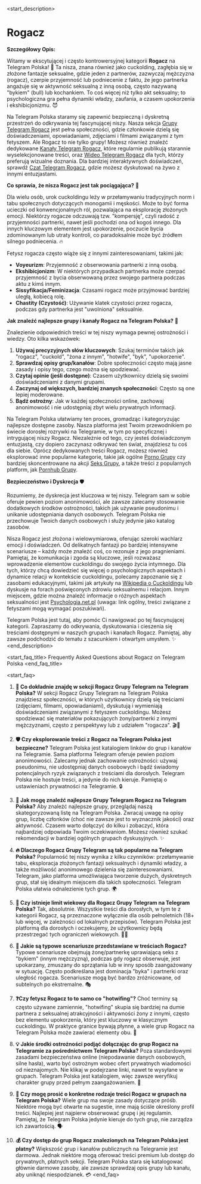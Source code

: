 <start_description>
# Rogacz

**Szczegółowy Opis:**

Witamy w ekscytującej i często kontrowersyjnej kategorii **Rogacz** na Telegram Polska! 🔞 Ta nisza, znana również jako cuckolding, zagłębia się w złożone fantazje seksualne, gdzie jeden z partnerów, zazwyczaj mężczyzna (rogacz), czerpie przyjemność lub podniecenie z faktu, że jego partnerka angażuje się w aktywność seksualną z inną osobą, często nazywaną "bykiem" (bull) lub kochankiem. To coś więcej niż tylko akt seksualny; to psychologiczna gra pełna dynamiki władzy, zaufania, a czasem upokorzenia i ekshibicjonizmu. 😈

Na Telegram Polska staramy się zapewnić bezpieczną i dyskretną przestrzeń do odkrywania tej fascynującej niszy. Nasza sekcja [Grupy Telegram Rogacz](/grupy/rogacz/) jest pełna społeczności, gdzie członkowie dzielą się doświadczeniami, opowiadaniami, zdjęciami i filmami związanymi z tym fetyszem. Ale Rogacz to nie tylko grupy! Możesz również znaleźć dedykowane [Kanały Telegram Rogacz](/kanaly/rogacz/), które regularnie publikują starannie wyselekcjonowane treści, oraz [Wideo Telegram Rogacz](/wideo/rogacz/) dla tych, którzy preferują wizualne doznania. Dla bardziej interaktywnych doświadczeń, sprawdź [Czat Telegram Rogacz](/czat/rogacz/), gdzie możesz dyskutować na żywo z innymi entuzjastami.

**Co sprawia, że nisza Rogacz jest tak pociągająca?** 🤔

Dla wielu osób, urok cuckoldingu leży w przełamywaniu tradycyjnych norm i tabu społecznych dotyczących monogamii i męskości. Może to być forma ucieczki od konwencjonalnych ról, pozwalająca na eksplorację złożonych emocji. Niektórzy rogacze odczuwają tzw. "kompersję", czyli radość z przyjemności partnerki, nawet jeśli pochodzi ona od kogoś innego. Dla innych kluczowym elementem jest upokorzenie, poczucie bycia zdominowanym lub utraty kontroli, co paradoksalnie może być źródłem silnego podniecenia. 🔥

Fetysz rogacza często wiąże się z innymi zainteresowaniami, takimi jak:
*   **Voyeurizm**: Przyjemność z obserwowania partnerki z inną osobą.
*   **Ekshibicjonizm**: W niektórych przypadkach partnerka może czerpać przyjemność z bycia obserwowaną przez swojego partnera podczas aktu z kimś innym.
*   **Sissyfikacja/Feminizacja**: Czasami rogacz może przyjmować bardziej uległą, kobiecą rolę.
*   **Chastity (Czystość)**: Używanie klatek czystości przez rogacza, podczas gdy partnerka jest "uwolniona" seksualnie.

**Jak znaleźć najlepsze grupy i kanały Rogacz na Telegram Polska?** 🚀

Znalezienie odpowiednich treści w tej niszy wymaga pewnej ostrożności i wiedzy. Oto kilka wskazówek:
1.  **Używaj precyzyjnych słów kluczowych**: Szukaj terminów takich jak "rogacz", "cuckold", "żona z innym", "hotwife", "byk", "upokorzenie".
2.  **Sprawdzaj opisy grup/kanałów**: Dobre społeczności często mają jasne zasady i opisy tego, czego można się spodziewać.
3.  **Czytaj opinie (jeśli dostępne)**: Czasem użytkownicy dzielą się swoimi doświadczeniami z danymi grupami.
4.  **Zaczynaj od większych, bardziej znanych społeczności**: Często są one lepiej moderowane.
5.  **Bądź ostrożny**: Jak w każdej społeczności online, zachowaj anonimowość i nie udostępniaj zbyt wielu prywatnych informacji.

Na Telegram Polska ułatwiamy ten proces, gromadząc i kategoryzując najlepsze dostępne zasoby. Nasza platforma jest Twoim przewodnikiem po świecie dorosłej rozrywki na Telegramie, w tym po specyficznej i intrygującej niszy Rogacz. Niezależnie od tego, czy jesteś doświadczonym entuzjastą, czy dopiero zaczynasz odkrywać ten świat, znajdziesz tu coś dla siebie. Oprócz dedykowanych treści Rogacz, możesz również eksplorować inne popularne kategorie, takie jak ogólne [Porno Grupy](/grupy/porno/) czy bardziej skoncentrowane na akcji [Seks Grupy](/grupy/seks/), a także treści z popularnych platform, jak [Pornhub Grupy](/grupy/pornhub/).

**Bezpieczeństwo i Dyskrecja** 🛡️

Rozumiemy, że dyskrecja jest kluczowa w tej niszy. Telegram sam w sobie oferuje pewien poziom anonimowości, ale zawsze zalecamy stosowanie dodatkowych środków ostrożności, takich jak używanie pseudonimu i unikanie udostępniania danych osobowych. Telegram Polska nie przechowuje Twoich danych osobowych i służy jedynie jako katalog zasobów.

Nisza Rogacz jest złożona i wielowymiarowa, oferując szeroki wachlarz emocji i doświadczeń. Od delikatnych fantazji po bardziej intensywne scenariusze – każdy może znaleźć coś, co rezonuje z jego pragnieniami. Pamiętaj, że komunikacja i zgoda są kluczowe, jeśli rozważasz wprowadzenie elementów cuckoldingu do swojego życia intymnego. Dla tych, którzy chcą dowiedzieć się więcej o psychologicznych aspektach i dynamice relacji w kontekście cuckoldingu, polecamy zapoznanie się z zasobami edukacyjnymi, takimi jak artykuły na [Wikipedia o Cuckoldingu](https://pl.wikipedia.org/wiki/Cuckold) lub dyskusje na forach poświęconych zdrowiu seksualnemu i relacjom. Innym miejscem, gdzie można znaleźć informacje o różnych aspektach seksualności jest [Psychologia.net.pl](https://psychologia.net.pl/) (uwaga: link ogólny, treści związane z fetyszami mogą wymagać poszukiwań).

Telegram Polska jest tutaj, aby pomóc Ci nawigować po tej fascynującej kategorii. Zapraszamy do odkrywania, dyskutowania i cieszenia się treściami dostępnymi w naszych grupach i kanałach Rogacz. Pamiętaj, aby zawsze podchodzić do tematu z szacunkiem i otwartym umysłem. ✨
<end_description>

<start_faq_title>
Frequently Asked Questions about Rogacz on Telegram Polska
<end_faq_title>

<start_faq>
1. **🤔 Co dokładnie znajdę w sekcji Rogacz Grupy Telegram na Telegram Polska?**
W sekcji Rogacz Grupy Telegram na Telegram Polska znajdziesz społeczności, w których użytkownicy dzielą się treściami (zdjęciami, filmami, opowiadaniami), dyskutują i wymieniają doświadczeniami związanymi z fetyszem cuckoldingu. Możesz spodziewać się materiałów pokazujących żony/partnerki z innymi mężczyznami, często z perspektywy lub z udziałem "rogacza". 🎬👀

2. **🛡️ Czy eksplorowanie treści z Rogacz na Telegram Polska jest bezpieczne?**
Telegram Polska jest katalogiem linków do grup i kanałów na Telegramie. Sama platforma Telegram oferuje pewien poziom anonimowości. Zalecamy jednak zachowanie ostrożności: używaj pseudonimu, nie udostępniaj danych osobowych i bądź świadomy potencjalnych ryzyk związanych z treściami dla dorosłych. Telegram Polska nie hostuje treści, a jedynie do nich kieruje. Pamiętaj o ustawieniach prywatności na Telegramie. 🔒

3. **🚀 Jak mogę znaleźć najlepsze Grupy Telegram Rogacz na Telegram Polska?**
Aby znaleźć najlepsze grupy, przeglądaj naszą skategoryzowaną listę na Telegram Polska. Zwracaj uwagę na opisy grup, liczbę członków (choć nie zawsze jest to wyznacznik jakości) oraz aktywność. Czasem warto dołączyć do kilku i zobaczyć, która najbardziej odpowiada Twoim oczekiwaniom. Możesz również szukać rekomendacji w bardziej ogólnych grupach dyskusyjnych. ✨

4. **🔥 Dlaczego Rogacz Grupy Telegram są tak popularne na Telegram Polska?**
Popularność tej niszy wynika z kilku czynników: przełamywanie tabu, eksploracja złożonych fantazji seksualnych i dynamiki władzy, a także możliwość anonimowego dzielenia się zainteresowaniami. Telegram, jako platforma umożliwiająca tworzenie dużych, dyskretnych grup, stał się idealnym miejscem dla takich społeczności. Telegram Polska ułatwia odnalezienie tych grup. 🌍

5. **🔞 Czy istnieje limit wiekowy dla Rogacz Grupy Telegram na Telegram Polska?**
Tak, absolutnie. Wszystkie treści dla dorosłych, w tym te z kategorii Rogacz, są przeznaczone wyłącznie dla osób pełnoletnich (18+ lub więcej, w zależności od lokalnych przepisów). Telegram Polska jest platformą dla dorosłych i oczekujemy, że użytkownicy będą przestrzegać tych ograniczeń wiekowych. 👶🚫

6. **💬 Jakie są typowe scenariusze przedstawiane w treściach Rogacz?**
Typowe scenariusze obejmują żonę/partnerkę uprawiającą seks z "bykiem" (innym mężczyzną), podczas gdy rogacz obserwuje, jest upokarzany, zmuszany do sprzątania lub w inny sposób zaangażowany w sytuację. Często podkreślana jest dominacja "byka" i partnerki oraz uległość rogacza. Scenariusze mogą być bardzo zróżnicowane, od subtelnych po ekstremalne. 🎭

7. **❓Czy fetysz Rogacz to to samo co "hotwifing"?**
Choć terminy są często używane zamiennie, "hotwifing" skupia się bardziej na dumie partnera z seksualnej atrakcyjności i aktywności żony z innymi, często bez elementu upokorzenia, który jest kluczowy w klasycznym cuckoldingu. W praktyce granice bywają płynne, a wiele grup Rogacz na Telegram Polska może zawierać elementy obu. 🧐

8. **💡 Jakie środki ostrożności podjąć dołączając do grup Rogacz na Telegramie za pośrednictwem Telegram Polska?**
Poza standardowymi zasadami bezpieczeństwa online (niepodawanie danych osobowych, silne hasła), warto być ostrożnym wobec ofert prywatnych wiadomości od nieznajomych. Nie klikaj w podejrzane linki, nawet te wysyłane w grupach. Telegram Polska jest katalogiem, więc zawsze weryfikuj charakter grupy przed pełnym zaangażowaniem. 🚦

9. **🔄 Czy mogę prosić o konkretne rodzaje treści Rogacz w grupach na Telegram Polska?**
Wiele grup ma swoje zasady dotyczące próśb. Niektóre mogą być otwarte na sugestie, inne mają ściśle określony profil treści. Najlepiej jest najpierw obserwować grupę i jej regulamin. Pamiętaj, że Telegram Polska jedynie kieruje do tych grup, nie zarządza ich zawartością. 🗣️

10. **💰 Czy dostęp do grup Rogacz znalezionych na Telegram Polska jest płatny?**
Większość grup i kanałów publicznych na Telegramie jest darmowa. Jednak niektóre mogą oferować treści premium lub dostęp do prywatnych, płatnych sekcji. Telegram Polska stara się katalogować głównie darmowe zasoby, ale zawsze sprawdzaj opis grupy lub kanału, aby uniknąć niespodzianek. 💳
<end_faq>